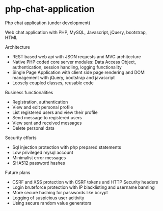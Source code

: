 # php-chat-application
Php chat application (under development)

Web chat application with PHP, MySQL, Javascript, jQuery, bootstrap, HTML

Architecture
  * REST based web api with JSON requests and MVC architecture
  * Native PHP coded core server modules: Data Access Object, authentication, session handling, logging functionality
  * Single Page Application with client side page rendering and DOM management with jQuery, bootstrap and javascript
  * Loosely coupled classes, reusable code


Business functionalities
  * Registration, authentication
  * View and edit personal profile
  * List registered users and view their profile
  * Send message to registered users
  * View sent and received messages
  * Delete personal data


Security efforts
  * Sql injection protection with php prepared statements
  * Low privileged mysql account
  * Minimalist error messages
  * SHA512 password hashes

Future plans
  * CSRF and XSS protection with CSRF tokens and HTTP Security headers
  * Login bruteforce protection with IP blacklisting and username banning
  * More secure hashing for passwords like bcrypt
  * Logging of suspicious user acitivity
  * Using secure random value generators
